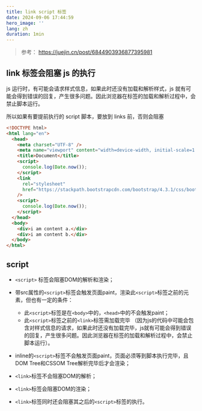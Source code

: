 ```yaml
---
title: link script 标签
date: 2024-09-06 17:44:59
hero_image: ''
lang: zh
duration: 1min
---
```


> 参考： https://juejin.cn/post/6844903936877395981

## link 标签会阻塞 js 的执行

js 运行时，有可能会请求样式信息，如果此时还没有加载和解析样式，js 就有可能会得到错误的回复，产生很多问题。因此浏览器在<link>标签的加载和解析过程中，会禁止脚本运行。

所以如果有要提前执行的 script 脚本，要放到 links 前，否则会阻塞

```html
<!DOCTYPE html>
<html lang="en">
  <head>
    <meta charset="UTF-8" />
    <meta name="viewport" content="width=device-width, initial-scale=1.0" />
    <title>Document</title>
    <script>
      console.log(Date.now());
    </script>
    <link
      rel="stylesheet"
      href="https://stackpath.bootstrapcdn.com/bootstrap/4.3.1/css/bootstrap.css"
    />
    <script>
      console.log(Date.now());
    </script>
  </head>
  <body>
    <div>i am content a.</div>
    <div>i am content b.</div>
  </body>
</html>
```

## script

- `<script>` 标签会阻塞DOM的解析和渲染；
- 带src属性的`<script>`标签会触发页面paint，渲染此`<script>`标签之前的元素，但也有一定的条件：

  - 此`<script>`标签是在`<body>`中的，`<head>`中的不会触发paint；
  - 此`<script>`标签之前的`<link>`标签需加载完毕 （因为js的代码中可能会包含对样式信息的请求，如果此时还没有加载完毕，js就有可能会得到错误的回复，产生很多问题。因此浏览器在<link>标签的加载和解析过程中，会禁止脚本运行）。


- inline的`<script>`标签不会触发页面paint，页面必须等到脚本执行完毕，且DOM Tree和CSSOM Tree解析完毕后才会渲染；
- `<link>`标签不会阻塞DOM的解析；
- `<link>`标签会阻塞DOM的渲染；
- `<link>`标签同时还会阻塞其之后的`<script>`标签的执行。
